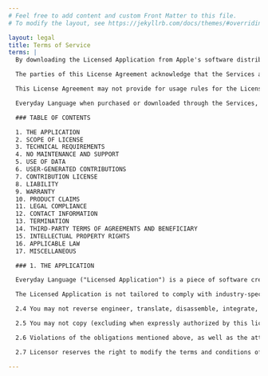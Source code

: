 ```yaml
---
# Feel free to add content and custom Front Matter to this file.
# To modify the layout, see https://jekyllrb.com/docs/themes/#overriding-theme-defaults

layout: legal
title: Terms of Service
terms: |
  By downloading the Licensed Application from Apple's software distribution platform ("App Store"), and any update thereto (as permitted by this License Agreement), You indicate that You agree to be bound by all of the terms and conditions of this License Agreement, and that You accept this License Agreement. App Store is referred to in this License Agreement as "Services."

  The parties of this License Agreement acknowledge that the Services are not a Party to this License Agreement and are not bound by any provisions or obligations with regard to the Licensed Application, such as warranty, liability, maintenance and support thereof. Everyday Language, LLC, not the Services, is solely responsible for the Licensed Application and the content thereof.

  This License Agreement may not provide for usage rules for the Licensed Application that are in conflict with the latestApple Media Services Terms and Conditions("Usage Rules"). Everyday Language, LLC acknowledges that it had the opportunity to review the Usage Rules and this License Agreement is not conflicting with them.

  Everyday Language when purchased or downloaded through the Services, is licensed to You for use only under the terms of this License Agreement. The Licensor reserves all rights not expressly granted to You. Everyday Language is to be used on devices that operate with Apple's operating systems ("iOS" and "Mac OS").

  ### TABLE OF CONTENTS

  1. THE APPLICATION
  2. SCOPE OF LICENSE
  3. TECHNICAL REQUIREMENTS
  4. NO MAINTENANCE AND SUPPORT
  5. USE OF DATA
  6. USER-GENERATED CONTRIBUTIONS
  7. CONTRIBUTION LICENSE
  8. LIABILITY
  9. WARRANTY
  10. PRODUCT CLAIMS
  11. LEGAL COMPLIANCE
  12. CONTACT INFORMATION
  13. TERMINATION
  14. THIRD-PARTY TERMS OF AGREEMENTS AND BENEFICIARY
  15. INTELLECTUAL PROPERTY RIGHTS
  16. APPLICABLE LAW
  17. MISCELLANEOUS

  ### 1. THE APPLICATION

  Everyday Language ("Licensed Application") is a piece of software created to provide practice conversations for language learners — and customized for iOS mobile devices ("Devices"). It is used to practice speaking Spanish.

  The Licensed Application is not tailored to comply with industry-specific regulations (Health Insurance Portability and Accountability Act (HIPAA), Federal Information Security Management Act (FISMA), etc.), so if your interactions would be subjected to such laws, you may not use this Licensed Application. You may not use the Licensed Application in a way that would violate the Gramm-Leach-Bliley Act (GLBA).

  2.4 You may not reverse engineer, translate, disassemble, integrate, decompile, remove, modify, combine, create derivative works or updates of, adapt, or attempt to derive the source code of the Licensed Application, or any part thereof (except with Everyday Language, LLC's prior written consent).

  2.5 You may not copy (excluding when expressly authorized by this license and the Usage Rules) or alter the Licensed Application or portions thereof. You may create and store copies only on devices that You own or control for backup keeping under the terms of this license, the Usage Rules, and any other terms and conditions that apply to the device or software used. You may not remove any intellectual property notices. You acknowledge that no unauthorized third parties may gain access to these copies at any time. If you sell your Devices to a third party, you must remove the Licensed Application from the Devices before doing so.

  2.6 Violations of the obligations mentioned above, as well as the attempt of such infringement, may be subject to prosecution and damages.

  2.7 Licensor reserves the right to modify the terms and conditions of licensing.

---
```

